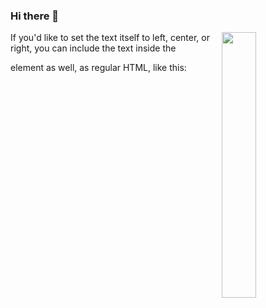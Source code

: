 ### Hi there 👋
<img align="right" width="33%" src="https://i.stack.imgur.com/RJj4x.png">
If you'd like to set the text itself to left, center, or right, you can include the text inside the <p> element as well, as regular HTML, like this:

<!--
**ABENGDATA/ABENGDATA** is a ✨ _special_ ✨ repository because its `README.md` (this file) appears on your GitHub profile.

Here are some ideas to get you started:

- 🔭 I’m currently working on ...
- 🌱 I’m currently learning ...
- 👯 I’m looking to collaborate on ...
- 🤔 I’m looking for help with ...
- 💬 Ask me about ...
- 📫 How to reach me: ...
- 😄 Pronouns: ...
- ⚡ Fun fact: ...


-->
